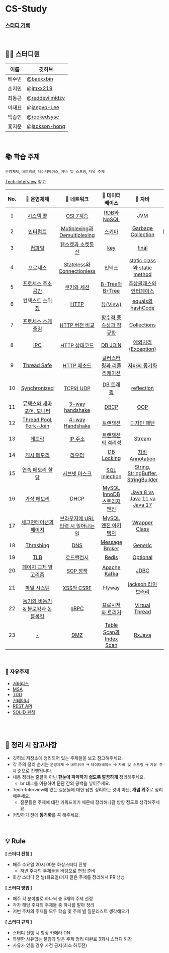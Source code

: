 # CS-Study

### [스터디 기록](https://jmxx219.notion.site/CS-c23e84f06df542e7a0233192fc517c46)

<br/>

## 👨‍💻 스터디원
|이름|깃허브|
|------|---|
|배수빈|[@baexxbin](https://github.com/baexxbin)|
|손지민|[@jmxx219](https://github.com/jmxx219)|
|최동근|[@reddevilmidzy](https://github.com/reddevilmidzy)|
|이재표|[@jaepyo-Lee](https://github.com/jaepyo-Lee)|
|백종인|[@rookedsysc](https://github.com/rookedsysc)|
|홍지운|[@jackson-hong](https://github.com/jackson-hong)|


<br/>

## 📚 학습 주제
`운영체제`, `네트워크`, `데이터베이스`, `자바 및 스프링`, `자유 주제`

[Tech-Interview](https://github.com/VSFe/Tech-Interview) 참고

| No. |                                                                                                                📌 운영체제                                                                                                                |                                                                                                            📌 네트워크                                                                                                           |                                                                                               📌 데이터베이스                                                                                              |                                                                                    📌 자바                                                                                     |                                                                     📌 스프링                                                                     | 
|:---:|:-------------------------------------------------------------------------------------------------------------------------------------------------------------------------------------------------------------------------------------:|:-------------------------------------------------------------------------------------------------------------------------------------------------------------------------------------------------------------------------------:|:---------------------------------------------------------------------------------------------------------------------------------------------------------------------------------------------------------:|:----------------------------------------------------------------------------------------------------------------------------------------------------------------------------:|:----------------------------------------------------------------------------------------------------------------------------------------------:|
| 1   |                                                           [시스템 콜](https://github.com/jmxx219/CS-Study/blob/main/operating-system/%EC%8B%9C%EC%8A%A4%ED%85%9C%20%EC%BD%9C.md)                                                           |   [OSI 7계층](https://github.com/jmxx219/CS-Study/blob/main/network/OSI%207계층.md)                                                                                                                                             |   [RDB와 NoSQL](https://github.com/jmxx219/CS-Study/blob/main/database/RDB%EC%99%80%20NoSQL.md)                                                                                                           |                                                       [JVM](https://github.com/jmxx219/CS-Study/blob/main/java/JVM.md)                                                       |                                   [Servlet](https://github.com/jmxx219/CS-Study/blob/main/spring/Servlet.md)                                   |
| 2   |                                                                          [인터럽트](https://github.com/jmxx219/CS-Study/blob/main/operating-system/Interrupt.md)                                                                           |   [Mutiplexing과 Demultiplexing](https://github.com/jmxx219/CS-Study/blob/main/network/Mutiplexing%EA%B3%BC%20Demultiplexing.md)                                                                                                |   [스키마](https://github.com/jmxx219/CS-Study/blob/main/database/Schema.md)                                                                                                                              |                                       [Garbage Collection](https://github.com/jmxx219/CS-Study/blob/main/java/Garbage%20Collection.md)                                       |                         [DispatcherServlet](https://github.com/jmxx219/CS-Study/blob/main/spring/DispatcherServlet.md)                         |
| 3   |                                                                  [컴파일](https://github.com/jmxx219/CS-Study/blob/main/operating-system/%EC%BB%B4%ED%8C%8C%EC%9D%BC.md)                                                                  |   [웹소켓과 소켓통신](https://github.com/jmxx219/CS-Study/blob/main/network/%EC%9B%B9%EC%86%8C%EC%BC%93%EA%B3%BC%20%EC%86%8C%EC%BC%93%ED%86%B5%EC%8B%A0.md)                                                                     |   [key](https://github.com/jmxx219/CS-Study/blob/main/database/key.md)                                                                                                                                    |                                                     [final](https://github.com/jmxx219/CS-Study/blob/main/java/final.md)                                                     |                                    [Tomcat](https://github.com/jmxx219/CS-Study/blob/main/spring/Tomcat.md)                                    |
| 4   |                                                                           [프로세스](https://github.com/jmxx219/CS-Study/blob/main/operating-system/process.md)                                                                            |   [Stateless와 Connectionless](https://github.com/jmxx219/CS-Study/blob/main/network/stateless%EC%99%80%20connectionless.md)                                                                                                    |   [인덱스](https://github.com/jmxx219/CS-Study/blob/main/database/%EC%9D%B8%EB%8D%B1%EC%8A%A4.md)                                                                                                         |                        [static class와 static method](https://github.com/jmxx219/CS-Study/blob/main/java/static%20class%EC%99%80%20static%20method.md)                        | [Servlet Filter와 Spring Interceptor](https://github.com/jmxx219/CS-Study/blob/main/spring/Servlet%20Filter%EC%99%80%20Spring%20Interceptor.md) |
| 5   |                                      [프로세스 주소 공간](https://github.com/jmxx219/CS-Study/blob/main/operating-system/%ED%94%84%EB%A1%9C%EC%84%B8%EC%8A%A4%20%EC%A3%BC%EC%86%8C%EA%B3%B5%EA%B0%84.md)                                       |   [쿠키와 세션](https://github.com/jmxx219/CS-Study/blob/main/network/%EC%BF%A0%ED%82%A4%EC%99%80%20%EC%84%B8%EC%85%98.md)                                                                                                      |   [B-Tree와 B+Tree](https://github.com/jmxx219/CS-Study/blob/main/database/B-Tree%EC%99%80%20B+Tree.md)                                                                                                   | [추상클래스와 인터페이스](https://github.com/jmxx219/CS-Study/blob/main/java/%EC%B6%94%EC%83%81%ED%81%B4%EB%9E%98%EC%8A%A4%EC%99%80%20%EC%9D%B8%ED%84%B0%ED%8E%98%EC%9D%B4%EC%8A%A4.md) |                [DTO, DAO, VO, Entity](https://github.com/jmxx219/CS-Study/blob/main/spring/DTO%2C%20DAO%2C%20VO%2C%20Entity.md)                |
| 6   |                                            [컨텍스트 스위칭](https://github.com/jmxx219/CS-Study/blob/main/operating-system/%EC%BB%A8%ED%85%8D%EC%8A%A4%ED%8A%B8%20%EC%8A%A4%EC%9C%84%EC%B9%AD.md)                                            |   [HTTP](https://github.com/jmxx219/CS-Study/blob/main/network/HTTP.md)                                                                                                                                                         |   [뷰(View)](https://github.com/jmxx219/CS-Study/blob/main/database/%EB%B7%B0.md)                                                                                                                         |                                     [equals와 hashCode](https://github.com/jmxx219/CS-Study/blob/main/java/equals%EC%99%80%20hashCode.md)                                     |            [Spring MVC와 Spring Boot](https://github.com/jmxx219/CS-Study/blob/main/spring/Spring%20MVC%EC%99%80%20Spring%20Boot.md)            |
| 7   |                   [프로세스 스케줄링](https://github.com/jmxx219/CS-Study/blob/main/operating-system/%ED%94%84%EB%A1%9C%EC%84%B8%EC%84%9C%20%EC%8A%A4%EC%BC%80%EC%A4%84%EB%A7%81%20%EC%95%8C%EA%B3%A0%EB%A6%AC%EC%A6%98.md)                    |   [HTTP 버전 비교](https://github.com/jmxx219/CS-Study/blob/main/network/HTTP%20%EB%B2%84%EC%A0%84%20%EB%B9%84%EA%B5%90.md)                                                                                                     |   [함수적 종속성과 정규화](https://github.com/jmxx219/CS-Study/blob/main/database/%ED%95%A8%EC%88%98%EC%A0%81%20%EC%A2%85%EC%86%8D%EC%84%B1%EA%B3%BC%20%EC%A0%95%EA%B7%9C%ED%99%94.md)                    |                                               [Collections](https://github.com/jmxx219/CS-Study/blob/main/java/Collections.md)                                               |                                       [AOP](https://github.com/jmxx219/CS-Study/blob/main/spring/AOP.md)                                       |
| 8   |                                                                              [IPC](https://github.com/jmxx219/CS-Study/blob/main/operating-system/IPC.md)                                                                              |   [HTTP 상태코드](https://github.com/jmxx219/CS-Study/blob/jmxx219/network/HTTP%20%EC%83%81%ED%83%9C%20%EC%BD%94%EB%93%9C.md)                                                                                                   |   [DB JOIN](https://github.com/jmxx219/CS-Study/blob/main/database/DB%20JOIN.md)                                                                                                                          |                           [예외처리(Exception)](https://github.com/jmxx219/CS-Study/blob/main/java/%EC%98%88%EC%99%B8%EC%B2%98%EB%A6%AC(Exception).md)                           |                              [IoC와 DI](https://github.com/jmxx219/CS-Study/blob/main/spring/IoC%EC%99%80%20DI.md)                              |
| 9   |                                                                     [Thread Safe](https://github.com/jmxx219/CS-Study/blob/main/operating-system/Thread%20Safe.md)                                                                     |   [HTTP 메소드](https://github.com/jmxx219/CS-Study/blob/main/network/HTTP%20Method.md)                                                                                                                                         |   [클러스터링과 리플리케이션](https://github.com/jmxx219/CS-Study/blob/main/database/%ED%81%B4%EB%9F%AC%EC%8A%A4%ED%84%B0%EB%A7%81%EA%B3%BC%20%EB%A6%AC%ED%94%8C%EB%A6%AC%EC%BC%80%EC%9D%B4%EC%85%98.md)  |                                                [자바의 동기화](https://github.com/jmxx219/CS-Study/blob/main/java/Synchronized.md)                                                 | [@Transactional](https://github.com/jmxx219/CS-Study/blob/main/spring/%40Transactional.md)                                                                                                                                               |
| 10  |                                                             [Synchronized](https://github.com/jmxx219/CS-Study/blob/main/operating-system/%EB%8F%99%EA%B8%B0%ED%99%94.md)                                                              |   [TCP와 UDP](https://github.com/jmxx219/CS-Study/blob/main/network/TCP%EC%99%80%20UDP.md)                                                                                                                                      |   [DB 트래픽](https://github.com/jmxx219/CS-Study/blob/main/database/DB_%ED%8A%B8%EB%9E%98%ED%94%BD.md)                                                                                                   |                                                [reflection](https://github.com/jmxx219/CS-Study/blob/main/java/reflection.md)                                                | [SQL Mapper vs ORM vs QueryBuilder](https://github.com/jmxx219/CS-Study/blob/main/spring/SQL%20Mapper%20vs%20ORM%20vs%20QueryBuilder.md)                                                                                                                                               |
| 11  |                                       [뮤텍스와 세마포어, 모니터](https://github.com/jmxx219/CS-Study/blob/main/operating-system/%EB%AE%A4%ED%85%8D%EC%8A%A4%2C%20%EC%84%B8%EB%A7%88%ED%8F%AC%EC%96%B4%2C%20%EB%AA%A8%EB%8B%88%ED%84%B0.md)                                       |   [3-way handshake](https://github.com/jmxx219/CS-Study/blob/main/network/3-way%20handshake.md)                                                                                                                                 |   [DBCP](https://github.com/jmxx219/CS-Study/blob/main/database/DBCP.md)                                                                                                                                  |                                                       [OOP](https://github.com/jmxx219/CS-Study/blob/main/java/OOP.md)                                                       | [Hibernate, JPA, Spring Data JPA](https://github.com/jmxx219/CS-Study/blob/main/spring/Hibernate%2C%20JPA%2C%20Spring%20Data%20JPA.md)                                                                                                                                               |
| 12  |                                             [Thread Pool, Fork-Join](https://github.com/jmxx219/CS-Study/blob/main/operating-system/Thread%20Pool%2C%20Fork-Join.md)                                             |   [4-way Handshake](https://github.com/jmxx219/CS-Study/blob/main/network/4-way%20handshake.md)                                                                                                                                 |   [트랜잭션](https://github.com/jmxx219/CS-Study/blob/main/database/%ED%8A%B8%EB%9E%9C%EC%9E%AD%EC%85%98.md)                                                                                              |                               [디자인 패턴](https://github.com/jmxx219/CS-Study/blob/main/java/%EB%94%94%EC%9E%90%EC%9D%B8%20%ED%8C%A8%ED%84%B4.md)                               |   [Persistence Context](https://github.com/jmxx219/CS-Study/blob/main/spring/Persistence%20Context.md)                                                                                                                                             |
| 13  |                                                                  [데드락](https://github.com/jmxx219/CS-Study/blob/main/operating-system/%EB%8D%B0%EB%93%9C%EB%9D%BD.md)                                                                  |   [IP 주소](https://github.com/jmxx219/CS-Study/blob/main/network/IP%20%EC%A3%BC%EC%86%8C.md)                                                                                                                                   |   [트랜잭션의 격리성](https://github.com/jmxx219/CS-Study/blob/main/database/%ED%8A%B8%EB%9E%9C%EC%9E%AD%EC%85%98%EC%9D%98%20%EA%B2%A9%EB%A6%AC%EC%84%B1.md)                                              |                                                    [Stream](https://github.com/jmxx219/CS-Study/blob/main/java/stream.md)                                                    |  [JPA 연관관계 맵핑](https://github.com/jmxx219/CS-Study/blob/main/spring/JPA%20%EC%97%B0%EA%B4%80%EA%B4%80%EA%B3%84%20%EB%A7%B5%ED%95%91.md)                                                                                                                                              |
| 14  |                                                      [캐시 메모리](https://github.com/jmxx219/CS-Study/blob/main/operating-system/%EC%BA%90%EC%8B%9C%20%EB%A9%94%EB%AA%A8%EB%A6%AC.md)                                                      |   [라우터](https://github.com/jmxx219/CS-Study/blob/main/network/%EB%9D%BC%EC%9A%B0%ED%84%B0.md)                                                                                                                                |   [DB Locking](https://github.com/jmxx219/CS-Study/blob/main/database/DB%20Locking.md)                                                                                                                    |                                    [자바 Annotation](https://github.com/jmxx219/CS-Study/blob/main/java/%EC%9E%90%EB%B0%94%20Annotation.md)                                    |  [N+1 Problem](https://github.com/jmxx219/CS-Study/blob/main/spring/N%2B1%20Problem.md)                                                                                                                                              |
| 15  |                                          [연속 메모리 할당](https://github.com/jmxx219/CS-Study/blob/main/operating-system/%EC%97%B0%EC%86%8D%20%EB%A9%94%EB%AA%A8%EB%A6%AC%20%ED%95%A0%EB%8B%B9.md)                                          |   [서브넷 마스크](https://github.com/jmxx219/CS-Study/blob/main/network/%EC%84%9C%EB%B8%8C%EB%84%B7%20%EB%A7%88%EC%8A%A4%ED%81%AC%2C%20%EA%B2%8C%EC%9D%B4%ED%8A%B8%EC%9B%A8%EC%9D%B4.md)                                        |   [SQL Injection](https://github.com/jmxx219/CS-Study/blob/main/database/SQL%20Injection.md)                                                                                                              |                   [String, StringBuffer, StringBuilder](https://github.com/jmxx219/CS-Study/blob/main/java/String%2C%20StringBuffer%2C%20StringBuilder.md)                   | [WebFlux](https://github.com/jmxx219/CS-Study/blob/main/spring/WebFlux.md)                                                                                                                                               |
| 16  |                                                      [가상 메모리](https://github.com/jmxx219/CS-Study/blob/main/operating-system/%EA%B0%80%EC%83%81%20%EB%A9%94%EB%AA%A8%EB%A6%AC.md)                                                      |   [DHCP](https://github.com/jmxx219/CS-Study/blob/main/network/DHCP.md)                                                                                                                                                         |   [MySQL InnoDB 스토리지 엔진](https://github.com/jmxx219/CS-Study/blob/main/database/MySQL%20InnoDB%20%EC%97%94%EC%A7%84.md)                                                                             |                           [Java 8 vs Java 11 va Java 17](https://github.com/jmxx219/CS-Study/blob/main/java/Java8%20vs%20Java11%20va%20Java17.md)                            |                                                                                                                                                |
| 17  |                             [세그먼테이션과 페이지](https://github.com/jmxx219/CS-Study/blob/main/operating-system/%EC%84%B8%EA%B7%B8%EB%A8%BC%ED%85%8C%EC%9D%B4%EC%85%98%EA%B3%BC%20%ED%8E%98%EC%9D%B4%EC%A7%80.md)                             |   [브라우저에 URL입력 시 일어나는 일](https://github.com/jmxx219/CS-Study/blob/main/network/%EB%B8%8C%EB%9D%BC%EC%9A%B0%EC%A0%80%EC%97%90%20URL%EC%9E%85%EB%A0%A5%EC%8B%9C%20%EC%9D%BC%EC%96%B4%EB%82%98%EB%8A%94%EC%9D%BC.md)  |   [MySQL 엔진 아키텍처](https://github.com/jmxx219/CS-Study/blob/main/database/MySQL%20%EC%97%94%EC%A7%84%20%EC%95%84%ED%82%A4%ED%85%8D%EC%B2%98.md)                                                      |                                            [Wrapper Class](https://github.com/jmxx219/CS-Study/blob/main/java/Wrapper%20Class.md)                                            |                                                                                                                                                |
| 18  |                                                                        [Thrashing](https://github.com/jmxx219/CS-Study/blob/main/operating-system/Thrashing.md)                                                                        |   [DNS](https://github.com/jmxx219/CS-Study/blob/main/network/DNS.md)                                                                                                                                                           |   [Message Broker](https://github.com/jmxx219/CS-Study/blob/main/database/Message%20Broker.md)                                                                                                            |                                                   [Generic](https://github.com/jmxx219/CS-Study/blob/main/java/Generic.md)                                                   |                                                                                                                                                |
| 19  |                                                                              [TLB](https://github.com/jmxx219/CS-Study/blob/main/operating-system/TLB.md)                                                                              |   [로드밸런서](https://github.com/jmxx219/CS-Study/blob/main/network/%EB%A1%9C%EB%93%9C%EB%B0%B8%EB%9F%B0%EC%84%9C.md)                                                                                                          |   [Redis](https://github.com/jmxx219/CS-Study/blob/main/database/Redis.md)                                                                                                                                |                                                  [Optional](https://github.com/jmxx219/CS-Study/blob/main/java/Optional.md)                                                  |                                                                                                                                                |
| 20  |                                [페이지 교체 알고리즘](https://github.com/jmxx219/CS-Study/blob/main/operating-system/%ED%8E%98%EC%9D%B4%EC%A7%80%20%EA%B5%90%EC%B2%B4%20%EC%95%8C%EA%B3%A0%EB%A6%AC%EC%A6%98.md)                                |   [SOP 정책](https://github.com/jmxx219/CS-Study/blob/main/network/SOP%20%EC%A0%95%EC%B1%85.md)                                                                                                                                 |   [Apache Kafka](https://github.com/jmxx219/CS-Study/blob/main/database/kafka.md)                                                                                                                         |                                                      [JDBC](https://github.com/jmxx219/CS-Study/blob/main/java/JDBC.md)                                                      |
| 21  |                                                      [파일 시스템](https://github.com/jmxx219/CS-Study/blob/main/operating-system/%ED%8C%8C%EC%9D%BC%20%EC%8B%9C%EC%8A%A4%ED%85%9C.md)                                                      |   [XSS와 CSRF](https://github.com/jmxx219/CS-Study/blob/main/network/XSS.md)                                                                                                                                                    |   [Flyway](https://github.com/jmxx219/CS-Study/blob/main/database/Flyway.md)                                                                                                                              |                                                [jackson 라이브러리](https://github.com/jmxx219/CS-Study/blob/main/java/jackson.md)                                                |                                                                                                                                                |
| 22  | [동기와 비동기 & 블로킹과 논블록킹](https://github.com/jmxx219/CS-Study/blob/main/operating-system/%EB%8F%99%EA%B8%B0%EC%99%80%20%EB%B9%84%EB%8F%99%EA%B8%B0%20%26%20%EB%B8%94%EB%A1%9C%ED%82%B9%EA%B3%BC%20%EB%85%BC%EB%B8%94%EB%A1%9D%ED%82%B9.md) |   [gRPC](https://github.com/jmxx219/CS-Study/blob/main/network/gRPC.md)                                                                                                                                                         |   [프로시저와 트리거](https://github.com/jmxx219/CS-Study/blob/main/database/%ED%94%84%EB%A1%9C%EC%8B%9C%EC%A0%80%EC%99%80%20%ED%8A%B8%EB%A6%AC%EA%B1%B0.md)                                              |                                           [Virtual Thread](https://github.com/jmxx219/CS-Study/blob/main/java/Virtual%20Thread.md)                                           |                                                                                                                                                |
| 23  |                                                                                                                 [-]()                                                                                                                 |   [DMZ](https://github.com/jmxx219/CS-Study/blob/main/network/DMZ.md)                                                                                                                                                           |   [Table Scan과 Index Scan](https://github.com/jmxx219/CS-Study/blob/main/database/Table%20Scan%EA%B3%BC%20Index%20Scan.md)                                                                               |                                                    [RxJava](https://github.com/jmxx219/CS-Study/blob/main/java/RxJava.md)                                                    |                                                                                                                                                |


<br/>

### 📌 자유주제 

- [서버리스](https://github.com/jmxx219/CS-Study/blob/main/etc/%EC%84%9C%EB%B2%84%EB%A6%AC%EC%8A%A4.md)
- [MSA](https://github.com/jmxx219/CS-Study/blob/main/etc/MSA.md)
- [TDD](https://github.com/jmxx219/CS-Study/blob/main/etc/TDD.md)
- [컨테이너](https://github.com/jmxx219/CS-Study/blob/main/etc/%EC%BB%A8%ED%85%8C%EC%9D%B4%EB%84%88.md)
- [REST API](https://github.com/jmxx219/CS-Study/blob/main/etc/REST%20API.md)
- [SOLID 원칙](https://github.com/jmxx219/CS-Study/blob/main/etc/SOLID.md)

<br/>
<br/>

## 💫 정리 시 참고사항
* 깃허브 저장소에 정리되어 있는 주제들을 보고 참고해주세요.
* 각 주의 정리 순서는 `운영체제` → `네트워크` → `데이터베이스` → `자바 및 스프링` → `자유 주제` 순으로 진행됩니다.
* 내용 정리는 줄글이 아닌 **한눈에 파악하기 쉽도록 깔끔하게** 정리해주세요. 
	* br 태그를 이용하여 문단 간의 공백을 넣어주세요. 
* Tech-Interview에 있는 질문들에 대한 답만 정리하는 것이 아닌, **개념 위주**로 정리해주세요.
	* 질문들은 주제에 대한 키워드이기 때문에 정리해나갈 방향 정도로 생각해주세요.
* 커밋하기 전에 **동기화**를 꼭 해주세요.

<br/>

## 💡 Rule

**[ 스터디 진행 ]**
- 매주 수요일 20시 00분 화상스터디 진행
    - 저번 주차의 주제들을 바탕으로 면접 준비
- 화상 스터디 전 날(화요일)까지 맡은 주제를 정리해서 PR 생성

**[ 스터디 방법 ]**
- 매주 각 분야별로 하나씩 총 5개의 주제 선정
- 각자 해당 주차의 주제들 중 하나를 맡아 정리
- 저번 주차의 주제들 모두 학습 및 주제 별 질문리스트 생각해오기

**[ 스터디 규칙 ]**
- 스터디 진행 시 항상 카메라 ON
- 특별한 사유없는 불참과 맡은 주제 정리 미완료 3회시 스터디 퇴장
- 사유가 있을 경우 사전 공지(최소 하루전)
